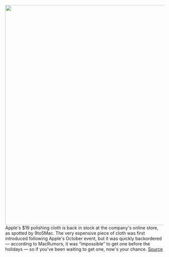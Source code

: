 <img src='https://cdn.vox-cdn.com/thumbor/u4-NRblbloIKpeitux2WnMFR8fY=/0x0:1000x1000/1200x800/filters:focal(420x420:580x580)/cdn.vox-cdn.com/uploads/chorus_image/image/70375575/MM6F3_AV2.0.jpeg' width='700px' /><br/>
Apple's $19 polishing cloth is back in stock at the company's online store, as spotted by 9to5Mac. The very expensive piece of cloth was first introduced following Apple's October event, but it was quickly backordered — according to MacRumors, it was “impossible” to get one before the holidays — so if you've been waiting to get one, now's your chance.
<a href='https://www.theverge.com/2022/1/11/22878673/apple-polishing-cloth-in-stock-online'> Source <a/>
